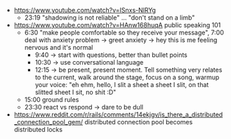 - https://www.youtube.com/watch?v=ISnxs-NlRYg 
	- 23:19 "shadowing is not reliable" ... "don't stand on a limb"
- https://www.youtube.com/watch?v=HAnw168huqA public speaking 101
	- 6:30 "make people comfortable so they receive your message", 7:00 deal with anxiety problem -> greet anxiety -> hey this is me feeling nervous and it's normal
		- 9:40 -> start with questions, better than bullet points
		- 10:30 -> use conversational language
		- 12:15 -> be present, present moment. Tell something very relates to the current, walk around the stage, focus on a song, warmup your voice: "eh ehm, hello, I slit a sheet a sheet I slit, on that slitted sheet I sit, no shit :D" 
	- 15:00 ground rules
	- 23:30 react vs respond -> dare to be dull
- https://www.reddit.com/r/rails/comments/14ekjgv/is_there_a_distributed_connection_pool_gem/ distributed connection pool becomes distributed locks